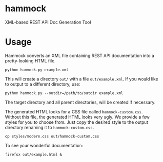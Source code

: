 hammock
=======

XML-based REST API Doc Generation Tool

Usage
=======

Hammock converts an XML file containing REST API documentation into a
pretty-looking HTML file.

    python hammock.py example.xml

This will create a directory `out/` with a file `out/example.xml`.  If you
would like to output to a different directory, use:

    python hammock.py --outdir=/path/to/outdir example.xml

The target directory and all parent directories, will be created if necessary.

The generated HTML looks for a CSS file called `hammock-custom.css`.  Without
this file, the generated HTML looks very ugly.  We provide a few styles for you
to choose from.  Just copy the desired style to the output directory renaming
it to `hammock-custom.css`.

    cp styles/modern.css out/hammock-custom.css

To see your wonderful documentation:

    firefox out/example.html &
